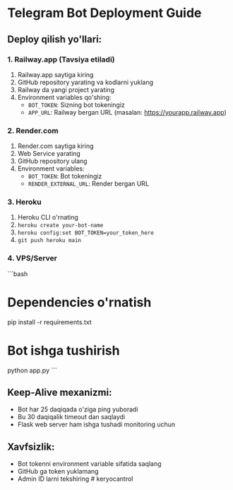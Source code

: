 # Telegram Bot Deployment Guide

## Deploy qilish yo'llari:

### 1. Railway.app (Tavsiya etiladi)
1. Railway.app saytiga kiring
2. GitHub repository yarating va kodlarni yuklang
3. Railway da yangi project yarating
4. Environment variables qo'shing:
   - `BOT_TOKEN`: Sizning bot tokeningiz
   - `APP_URL`: Railway bergan URL (masalan: https://yourapp.railway.app)

### 2. Render.com
1. Render.com saytiga kiring
2. Web Service yarating
3. GitHub repository ulang
4. Environment variables:
   - `BOT_TOKEN`: Bot tokeningiz
   - `RENDER_EXTERNAL_URL`: Render bergan URL

### 3. Heroku
1. Heroku CLI o'rnating
2. `heroku create your-bot-name`
3. `heroku config:set BOT_TOKEN=your_token_here`
4. `git push heroku main`

### 4. VPS/Server
\`\`\`bash
# Dependencies o'rnatish
pip install -r requirements.txt

# Bot ishga tushirish
python app.py
\`\`\`

## Keep-Alive mexanizmi:
- Bot har 25 daqiqada o'ziga ping yuboradi
- Bu 30 daqiqalik timeout dan saqlaydi
- Flask web server ham ishga tushadi monitoring uchun

## Xavfsizlik:
- Bot tokenni environment variable sifatida saqlang
- GitHub ga token yuklamang
- Admin ID larni tekshiring
#   k e r y o c a n t r o l  
 